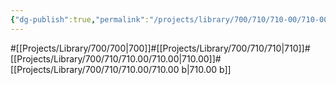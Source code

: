 ```yaml
---
{"dg-publish":true,"permalink":"/projects/library/700/710/710-00/710-00-b/","noteIcon":"0","created":"2024-01-30T20:06:19.776+09:00","updated":"2024-02-19T10:07:40.304+09:00"}
---
```


#[[Projects/Library/700/700\|700]]#[[Projects/Library/700/710/710\|710]]#[[Projects/Library/700/710/710.00/710.00\|710.00]]#[[Projects/Library/700/710/710.00/710.00 b\|710.00 b]]



